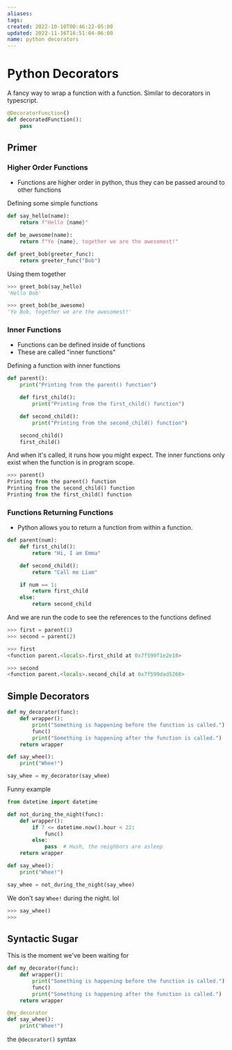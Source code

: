 ```yaml
---
aliases: 
tags: 
created: 2022-10-10T00:46:22-05:00
updated: 2022-11-16T16:51:04-06:00
name: python decorators
---
```

# Python Decorators

A fancy way to wrap a function with a function.  Similar to decorators in typescript.

```python
@DecoratorFunction()
def decoratedFunction():
	pass
```

## Primer

### Higher Order Functions
- Functions are higher order in python, thus they can be passed around to other functions

Defining some simple functions
```python
def say_hello(name):
    return f"Hello {name}"

def be_awesome(name):
    return f"Yo {name}, together we are the awesomest!"

def greet_bob(greeter_func):
    return greeter_func("Bob")

```

Using them together
```python
>>> greet_bob(say_hello)
'Hello Bob'

>>> greet_bob(be_awesome)
'Yo Bob, together we are the awesomest!'
```

### Inner Functions
- Functions can be defined inside of functions
- These are called "inner functions"

Defining a function with inner functions
```python
def parent():
    print("Printing from the parent() function")

    def first_child():
        print("Printing from the first_child() function")

    def second_child():
        print("Printing from the second_child() function")

    second_child()
    first_child()
```

And when it's called, it runs how you might expect.  The inner functions only exist when the function is in program scope.
```python
>>> parent()
Printing from the parent() function
Printing from the second_child() function
Printing from the first_child() function
```

### Functions Returning Functions
- Python allows you to return a function from within a function.

```python
def parent(num):
    def first_child():
        return "Hi, I am Emma"

    def second_child():
        return "Call me Liam"

    if num == 1:
        return first_child
    else:
        return second_child
```

And we are run the code to see the references to the functions defined
```python
>>> first = parent(1)
>>> second = parent(2)

>>> first
<function parent.<locals>.first_child at 0x7f599f1e2e18>

>>> second
<function parent.<locals>.second_child at 0x7f599dad5268>
```

## Simple Decorators

```python
def my_decorator(func):
    def wrapper():
        print("Something is happening before the function is called.")
        func()
        print("Something is happening after the function is called.")
    return wrapper

def say_whee():
    print("Whee!")

say_whee = my_decorator(say_whee)
```

Funny example
```python
from datetime import datetime

def not_during_the_night(func):
    def wrapper():
        if 7 <= datetime.now().hour < 22:
            func()
        else:
            pass  # Hush, the neighbors are asleep
    return wrapper

def say_whee():
    print("Whee!")

say_whee = not_during_the_night(say_whee)
```

We don't say `Whee!` during the night. lol

```python
>>> say_whee()
>>>
```

## Syntactic Sugar

This is the moment we've been waiting for
```python
def my_decorator(func):
    def wrapper():
        print("Something is happening before the function is called.")
        func()
        print("Something is happening after the function is called.")
    return wrapper

@my_decorator
def say_whee():
    print("Whee!")
```

the `@decorator()` syntax

